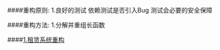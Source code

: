 

####重构原则:
    1.良好的测试
        依赖测试是否引入Bug
        测试会必要的安全保障
   

####重构方法:
    1.分解并重组长函数


####[1.租赁系统重构](./Rental)

